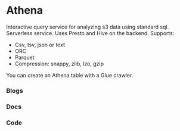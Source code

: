 # Athena

Interactive query service for analyzing s3 data using standard sql. Serverless service. Uses Presto and Hive on the backend. Supports:
* Csv, tsv, json or text
* ORC
* Parquet
* Compression: snappy, zlib, lzo, gzip
  
You can create an Athena table with a Glue crawler.

### Blogs

### Docs

### Code

